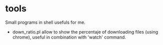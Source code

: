 tools
=====

Small programs in shell usefuls for me.

- down_ratio.pl allow to show the percentaje of downloading files (using chrome), useful in combination with 'watch' command. 
